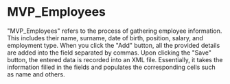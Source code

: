 # MVP_Employees

"MVP_Employees" refers to the process of gathering employee information. This includes their name, surname, date of birth, position, salary, and employment type. When you click the "Add" button, all the provided details are added into the field separated by commas. Upon clicking the "Save" button, the entered data is recorded into an XML file. Essentially, it takes the information filled in the fields and populates the corresponding cells such as name and others.
